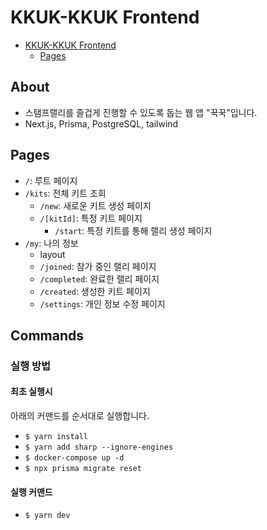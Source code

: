 # KKUK-KKUK Frontend

- [KKUK-KKUK Frontend](#kkuk-kkuk-frontend)
  - [Pages](#pages)

## About

- 스탬프랠리를 즐겁게 진행할 수 있도록 돕는 웹 앱 "꾹꾹"입니다.
- Next.js, Prisma, PostgreSQL, tailwind

## Pages

- `/`: 루트 페이지
- `/kits`: 전체 키트 조회
  - `/new`: 새로운 키트 생성 페이지
  - `/[kitId]`: 특정 키트 페이지
    - `/start`: 특정 키트를 통해 랠리 생성 페이지
- `/my`: 나의 정보
  - layout
  - `/joined`: 참가 중인 랠리 페이지
  - `/completed`: 완료한 랠리 페이지
  - `/created`: 생성한 키트 페이지
  - `/settings`: 개인 정보 수정 페이지

## Commands

### 실행 방법

#### 최초 실행시

아래의 커맨드를 순서대로 실행합니다.

- `$ yarn install`
- `$ yarn add sharp --ignore-engines`
- `$ docker-compose up -d`
- `$ npx prisma migrate reset`

#### 실행 커맨드

- `$ yarn dev`
